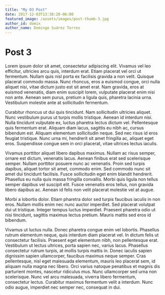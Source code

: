 ```yaml
---
title: "My 03 Post"
date: 2017-12-03T13:38:20-06:00
featured_image: /assets/images/post-thumb-3.jpg
author_id: domix
author_name: Domingo Suárez Torres
---
```


# Post 3


Lorem ipsum dolor sit amet, consectetur adipiscing elit. Vivamus vel leo efficitur, ultricies arcu quis, interdum erat. Etiam placerat vel orci ut fermentum. Nullam quis nisl porta ex facilisis gravida a non velit. Quisque placerat commodo massa. Nunc rhoncus, eros a euismod congue, orci nulla aliquet nisi, vitae dictum justo est sit amet erat. Nam gravida, eros at euismod venenatis, diam enim suscipit lorem, vulputate placerat enim nisi non ante. Aenean sem purus, pretium a ligula quis, pharetra lacinia urna. Vestibulum molestie ante at sollicitudin fermentum.

Curabitur rhoncus ut dui quis tincidunt. Nam sollicitudin ultricies aliquet. Nunc vestibulum purus ut turpis mollis tristique. Aenean id interdum nisi. Nulla tincidunt vulputate ex, luctus pharetra lectus dictum vel. Pellentesque quis fermentum erat. Aliquam diam lacus, sagittis eu nibh ac, cursus bibendum est. Aliquam elementum sollicitudin neque. Sed nec risus id eros feugiat tristique. Nunc urna mi, hendrerit sit amet fringilla ac, aliquet eget eros. Suspendisse congue sem in orci placerat, vitae ultrices lectus iaculis.

Vivamus porttitor aliquet libero dapibus maximus. Nullam ac risus semper, ornare est dictum, venenatis lacus. Aenean finibus erat sed scelerisque semper. Nullam porttitor posuere nunc ac venenatis. Proin sed turpis dapibus, aliquet tortor sit amet, commodo enim. Sed commodo nunc sit amet dui tincidunt facilisis. Fusce sollicitudin eget enim blandit hendrerit. Phasellus eu nulla quis massa fringilla convallis. Morbi quis ligula non tellus semper dapibus vel suscipit elit. Fusce venenatis eros tellus, non gravida libero dapibus ac. Aenean id felis non velit placerat molestie vel at augue.

Morbi a lobortis dolor. Etiam pharetra dolor sed turpis faucibus iaculis in non eros. Nullam mollis enim nec nunc auctor imperdiet. Sed placerat volutpat dui ut tristique. Integer tempus luctus imperdiet. Praesent pharetra odio ut nisi tincidunt, sagittis maximus lectus pretium. Mauris mattis sed eros id bibendum.

Vivamus ut luctus nulla. Donec pharetra congue enim vel lobortis. Phasellus rutrum elementum neque, quis interdum diam placerat vel. In dictum felis ut consectetur facilisis. Praesent eget elementum nibh, non pellentesque erat. Vestibulum ut lectus ultrices, porta sapien nec, varius lacus. Phasellus consectetur rutrum turpis, at mollis turpis mattis in. Donec iaculis sapien dignissim sapien ullamcorper, faucibus maximus neque semper. Cras pellentesque, nisl eget malesuada elementum, mauris leo placerat sem, id aliquam nulla magna nec libero. Orci varius natoque penatibus et magnis dis parturient montes, nascetur ridiculus mus. Nunc ullamcorper sed urna non scelerisque. Nunc vel arcu malesuada, viverra libero fermentum, consectetur lectus. Curabitur maximus fermentum velit a interdum. Nunc odio augue, imperdiet nec semper nec, consequat in dui.

